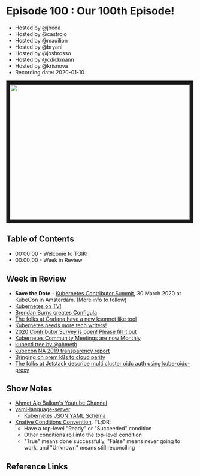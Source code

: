 # Episode 100 : Our 100th Episode!

- Hosted by @jbeda
- Hosted by @castrojo
- Hosted by @mauilion
- Hosted by @bryanl
- Hosted by @joshrosso
- Hosted by @cdickmann
- Hosted by @krisnova
- Recording date: 2020-01-10

<!--- Thumbnailed embed of the video, n8Xo_ghCIOSY is the video id from the youtube url --->

<a href="https://www.youtube.com/watch?v=AxEVgFqcnP4
" target="_blank"><img src="http://img.youtube.com/vi/AxEVgFqcnP4/hqdefault.jpg" width="480" height="360" border="10" /></a>

## Table of Contents

- 00:00:00 - Welcome to TGIK!
- 00:00:00 - Week in Review

## Week in Review

* **Save the Date** - [Kubernetes Contributor Summit](https://groups.google.com/forum/#!topic/kubernetes-dev/ynlxuycbivg), 30 March 2020 at KubeCon in Amsterdam. (More info to follow)
* [Kubernetes on TV!](https://twitter.com/jimmysongio/status/1215070086232342528)
* [Brendan Burns creates Configula](https://github.com/brendandburns/configula#programmatic-example)
* [The folks at Grafana have a new ksonnet like tool](https://grafana.com/blog/2020/01/09/introducing-tanka-our-way-of-deploying-to-kubernetes/)
* [Kubernetes needs more tech writers!](https://github.com/kubernetes/community/tree/master/sig-docs)
* [2020 Contributor Survey is open! Please fill it out](https://www.surveymonkey.com/r/VYRJZ5G)
* [Kubernetes Community Meetings are now Monthly](https://github.com/kubernetes/community/blob/master/events/community-meeting.md)
* [kubectl tree by @ahmetb](https://ahmet.im/blog/kubectl-tree/)
* [kubecon NA 2019 transparency report](https://www.cncf.io/blog/2020/01/09/kubecon-cloudnativecon-north-america-2019-conference-transparency-report-the-biggest-kubecon-cloudnativecon-to-date/)
* [Bringing on prem k8s to cloud parity](https://charlescary.com/bringing-on-prem-kubernetes-to-cloud-parity/)
* [The folks at Jetstack describe multi cluster oidc auth using kube-oidc-proxy](https://aws.amazon.com/blogs/opensource/consistent-oidc-authentication-across-multiple-eks-clusters-using-kube-oidc-proxy/)

## Show Notes

* [Ahmet Alp Balkan's Youtube Channel](https://www.youtube.com/channel/UC6LgxY4YwVoE1F-v8sT9Jaw)
* [yaml-language-server](https://github.com/redhat-developer/yaml-language-server)
    * [Kubernetes JSON YAML Schema](https://github.com/instrumenta/kubernetes-json-schema)
* [Knative Conditions Convention](https://knative.dev/docs/serving/spec/knative-api-specification-1.0/#error-signalling). TL;DR:
    * Have a top-level "Ready" or "Succeeded" condition
    * Other conditions roll into the top-level condition
    * "True" means done successfully, "False" means never going to work, and "Unknown" means still reconciling




## Reference Links
